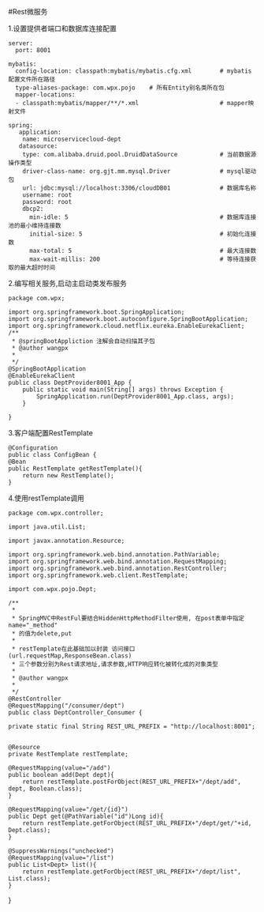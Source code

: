 #Rest微服务

1.设置提供者端口和数据库连接配置
	
	server:
	  port: 8001
	  
	mybatis:
	  config-location: classpath:mybatis/mybatis.cfg.xml        # mybatis配置文件所在路径
	  type-aliases-package: com.wpx.pojo    # 所有Entity别名类所在包
	  mapper-locations:
	  - classpath:mybatis/mapper/**/*.xml                       # mapper映射文件
	    
	spring:
	   application:
	    name: microservicecloud-dept 
	   datasource:
	    type: com.alibaba.druid.pool.DruidDataSource            # 当前数据源操作类型
	    driver-class-name: org.gjt.mm.mysql.Driver              # mysql驱动包
	    url: jdbc:mysql://localhost:3306/cloudDB01              # 数据库名称
	    username: root
	    password: root
	    dbcp2:
	      min-idle: 5                                           # 数据库连接池的最小维持连接数
	      initial-size: 5                                       # 初始化连接数
	      max-total: 5                                          # 最大连接数
	      max-wait-millis: 200                                  # 等待连接获取的最大超时时间
2.编写相关服务,启动主启动类发布服务
	
	package com.wpx;

	import org.springframework.boot.SpringApplication;
	import org.springframework.boot.autoconfigure.SpringBootApplication;
	import org.springframework.cloud.netflix.eureka.EnableEurekaClient;
	/**
	 * @springBootAppliction 注解会自动扫描其子包
	 * @author wangpx
	 *
	 */
	@SpringBootApplication
	@EnableEurekaClient
	public class DeptProvider8001_App {
		public static void main(String[] args) throws Exception {
			SpringApplication.run(DeptProvider8001_App.class, args);
		}
	
	}
3.客户端配置RestTemplate

	@Configuration
	public class ConfigBean {
	@Bean
	public RestTemplate getRestTemplate(){
		return new RestTemplate();
	}

4.使用restTemplate调用
	
	package com.wpx.controller;

	import java.util.List;
	
	import javax.annotation.Resource;
	
	import org.springframework.web.bind.annotation.PathVariable;
	import org.springframework.web.bind.annotation.RequestMapping;
	import org.springframework.web.bind.annotation.RestController;
	import org.springframework.web.client.RestTemplate;
	
	import com.wpx.pojo.Dept;
	
	/**
	 * 
	 * SpringMVC中RestFul要结合HiddenHttpMethodFilter使用, 在post表单中指定name="_method"
	 * 的值为delete,put
	 * 
	 * restTemplate在此基础加以封装 访问接口(url.requestMap,ResponseBean.class)
	 * 三个参数分别为Rest请求地址,请求参数,HTTP响应转化被转化成的对象类型
	 * 
	 * @author wangpx
	 *
	 */
	@RestController
	@RequestMapping("/consumer/dept")
	public class DeptController_Consumer {

	private static final String REST_URL_PREFIX = "http://localhost:8001";
	
	
	@Resource
	private RestTemplate restTemplate;

	@RequestMapping(value="/add")
	public boolean add(Dept dept){
		return restTemplate.postForObject(REST_URL_PREFIX+"/dept/add", dept, Boolean.class);
	}

	@RequestMapping(value="/get/{id}")
	public Dept get(@PathVariable("id")Long id){
		return restTemplate.getForObject(REST_URL_PREFIX+"/dept/get/"+id, Dept.class);
	}
	
	@SuppressWarnings("unchecked")
	@RequestMapping(value="/list")
	public List<Dept> list(){
		return restTemplate.getForObject(REST_URL_PREFIX+"/dept/list", List.class);
	}
}
	
